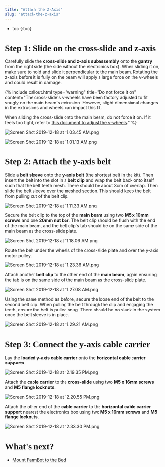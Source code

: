 ```yaml
---
title: "Attach the Z-Axis"
slug: "attach-the-z-axis"
---
```


* toc
{:toc}

# Step 1: Slide on the cross-slide and z-axis
Carefully slide the **cross-slide and z-axis subassembly** onto the **gantry** from the right side (the side without the electronics box). When sliding it on, make sure to hold and slide it perpendicular to the main beam. Rotating the z-axis before it is fully on the beam will apply a large force on the v-wheels and could result in damage.

{%
include callout.html
type="warning"
title="Do not force it on"
content="The cross-slide's v-wheels have been factory adjusted to fit snugly on the main beam's extrusion. However, slight dimensional changes in the extrusions and wheels can impact this fit.

When sliding the cross-slide onto the main beam, do not force it on. If it feels too tight, refer to [this document to adjust the v-wheels](../../Extras/eccentric-spacer-adjustment.md)."
%}



![Screen Shot 2019-12-18 at 11.03.45 AM.png](Screen_Shot_2019-12-18_at_11.03.45_AM.png)



![Screen Shot 2019-12-18 at 11.01.13 AM.png](Screen_Shot_2019-12-18_at_11.01.13_AM.png)

# Step 2: Attach the y-axis belt
Slide a **belt sleeve** onto the **y-axis belt** (the shortest belt in the kit). Then insert the belt into the slot in a **belt clip** and wrap the belt back onto itself such that the belt teeth mesh. There should be about 3cm of overlap. Then slide the belt sleeve over the meshed section. This should keep the belt from pulling out of the belt clip.

![Screen Shot 2019-12-18 at 11.11.33 AM.png](Screen_Shot_2019-12-18_at_11.11.33_AM.png)

Secure the belt clip to the top of the **main beam** using two **M5 x 10mm screws** and one **20mm nut bar**. The belt clip should be flush with the end of the main beam, and the belt clip's tab should be on the same side of the main beam as the cross-slide plate.

![Screen Shot 2019-12-18 at 11.18.06 AM.png](Screen_Shot_2019-12-18_at_11.18.06_AM.png)

Route the belt under the wheels of the cross-slide plate and over the y-axis motor pulley.

![Screen Shot 2019-12-18 at 11.23.36 AM.png](Screen_Shot_2019-12-18_at_11.23.36_AM.png)

Attach another **belt clip** to the other end of the **main beam**, again ensuring the tab is on the same side of the main beam as the cross-slide plate.

![Screen Shot 2019-12-18 at 11.27.08 AM.png](Screen_Shot_2019-12-18_at_11.27.08_AM.png)

Using the same method as before, secure the loose end of the belt to the second belt clip. When pulling the belt through the clip and engaging the teeth, ensure the belt is pulled snug. There should be no slack in the system once the belt sleeve is in place.

![Screen Shot 2019-12-18 at 11.29.21 AM.png](Screen_Shot_2019-12-18_at_11.29.21_AM.png)

# Step 3: Connect the y-axis cable carrier
Lay the **loaded y-axis cable carrier** onto the **horizontal cable carrier supports**.

![Screen Shot 2019-12-18 at 12.19.35 PM.png](Screen_Shot_2019-12-18_at_12.19.35_PM.png)

Attach the **cable carrier** to the **cross-slide** using two **M5 x 16mm screws** and **M5 flange locknuts**.

![Screen Shot 2019-12-18 at 12.20.55 PM.png](Screen_Shot_2019-12-18_at_12.20.55_PM.png)

Attach the other end of the **cable carrier** to the **horizontal cable carrier support** nearest the electronics box using two **M5 x 16mm screws** and **M5 flange locknuts**.

![Screen Shot 2019-12-18 at 12.33.30 PM.png](Screen_Shot_2019-12-18_at_12.33.30_PM.png)



<style>
.hub-container {
  max-width: 1350px;
}

h1 {
  font-family: Inknut Antiqua;
}
  
a[title="Guides"] {
  color: #f4f4f4!important;
  border-bottom: 5px solid #f4f4f4;
  padding-bottom: 20px!important;
}
  
a[title="Guides"]:hover {
  color: white!important;
  border-bottom-color: white;
}
  
#hub-header li a:hover {
  box-shadow: none!important;
}
</style>

<meta name="theme-color" content="#942401">


# What's next?

 * [Mount FarmBot to the Bed](../assembly/mount-farmbot-to-the-bed.md)
